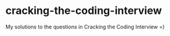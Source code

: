 cracking-the-coding-interview
=============================
My solutions to the questions in Cracking the Coding Interview =)
